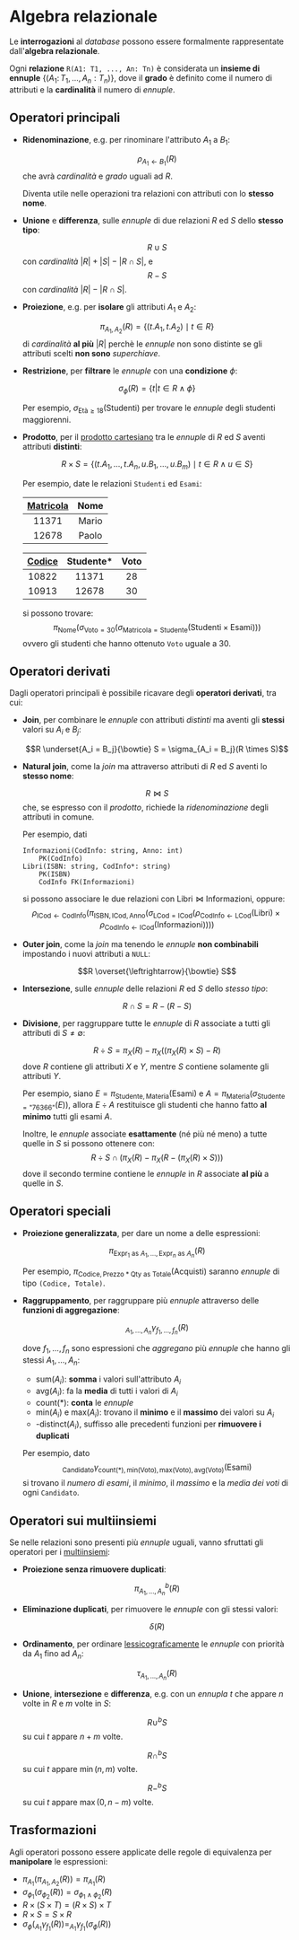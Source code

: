 # Algebra relazionale

Le **interrogazioni** al _database_ possono essere formalmente rappresentate dall'**algebra relazionale**.

Ogni **relazione** `R(A1: T1, ..., An: Tn)` è considerata un **insieme di ennuple** $\{(A_1\colon T_1, ..., A_n: T_n)\}$, dove il **grado** è definito come il numero di attributi e la **cardinalità** il numero di _ennuple_.

## Operatori principali

- **Ridenominazione**, e.g. per rinominare l'attributo $A_1$ a $B_1$:

	$$\rho_{A_1 \leftarrow B_1}(R)$$
	che avrà _cardinalità_ e _grado_ uguali ad $R$.

	Diventa utile nelle operazioni tra relazioni con attributi con lo **stesso nome**.

- **Unione** e **differenza**, sulle _ennuple_ di due relazioni $R$ ed $S$ dello **stesso tipo**:

	$$R \cup S$$
	con _cardinalità_ $|R| + |S| - |R \cap S|$, e
	$$R - S$$
	con _cardinalità_ $|R| - |R \cap S|$.

- **Proiezione**, e.g. per **isolare** gli attributi $A_1$ e $A_2$:

	$$\pi_{A_1, A_2}(R) = \{(t.A_1, t.A_2) \mid t \in R\}$$
	di _cardinalità_ **al più** $|R|$ perchè le _ennuple_ non sono distinte se gli attributi scelti **non sono** _superchiave_.

- **Restrizione**, per **filtrare** le _ennuple_ con una **condizione** $\phi$:

	$$\sigma_\phi(R) = \{t | t \in R \land \phi\}$$

	Per esempio, $\sigma_{\text{Età} \geq 18}(\text{Studenti})$ per trovare le _ennuple_ degli studenti maggiorenni.

- **Prodotto**, per il [prodotto cartesiano](../../ct0432/01/README.md#operazioni) tra le _ennuple_ di $R$ ed $S$ aventi attributi **distinti**:

	$$R \times S = \{(t.A_1, ..., t.A_n, u.B_1, ..., u.B_m) \mid t \in R \land u \in S\}$$

	Per esempio, date le relazioni `Studenti` ed `Esami`:

	| <u>Matricola</u> | Nome |
	|:-:|:-:|
	| 11371 | Mario |
	| 12678 | Paolo |

	| <u>Codice</u> | Studente\* | Voto |
	|:-:|:-:|:-:|
	| 10822 | 11371 | 28 |
	| 10913 | 12678 | 30 |

	si possono trovare:
	$$\pi_{\text{Nome}}(\sigma_{\text{Voto} = 30}(\sigma_{\text{Matricola} = \text{Studente}}(\text{Studenti} \times \text{Esami})))$$
	ovvero gli studenti che hanno ottenuto `Voto` uguale a $30$.

## Operatori derivati

Dagli operatori principali è possibile ricavare degli **operatori derivati**, tra cui:

- **Join**, per combinare le _ennuple_ con attributi _distinti_ ma aventi gli **stessi** valori su $A_i$ e $B_j$:

	$$R \underset{A_i = B_j}{\bowtie} S = \sigma_{A_i = B_j}(R \times S)$$

- **Natural join**, come la _join_ ma attraverso attributi di $R$ ed $S$ aventi lo **stesso nome**:

	$$R \bowtie S$$
	che, se espresso con il _prodotto_, richiede la _ridenominazione_ degli attributi in comune.

	Per esempio, dati
	```
	Informazioni(CodInfo: string, Anno: int)
		PK(CodInfo)
	Libri(ISBN: string, CodInfo*: string)
		PK(ISBN)
		CodInfo FK(Informazioni)
	```
	si possono associare le due relazioni con $\text{Libri} \bowtie \text{Informazioni}$, oppure:
	$$
	\rho_{\text{ICod} \leftarrow \text{CodInfo}}
	(\pi_{\text{ISBN}, \text{ICod}, \text{Anno}}
	(\sigma_{\text{LCod} = \text{ICod}}
	(\rho_{\text{CodInfo} \leftarrow \text{LCod}}(\text{Libri}) \times
	\rho_{\text{CodInfo} \leftarrow \text{ICod}}(\text{Informazioni}))))
	$$

- **Outer join**, come la _join_ ma tenendo le _ennuple_ **non combinabili** impostando i nuovi attributi a `NULL`:

	$$R \overset{\leftrightarrow}{\bowtie} S$$

- **Intersezione**, sulle _ennuple_ delle relazioni $R$ ed $S$ dello _stesso tipo_:

	$$R \cap S = R - (R - S)$$

- **Divisione**, per raggruppare tutte le _ennuple_ di $R$ associate a tutti gli attributi di $S \neq \emptyset$:

	$$R \div S = \pi_X(R) - \pi_X((\pi_X(R) \times S) - R)$$
	dove $R$ contiene gli attributi $X$ e $Y$, mentre $S$ contiene solamente gli attributi $Y$.

	Per esempio, siano $E = \pi_{\text{Studente},\text{Materia}}(\text{Esami})$ e $A = \pi_{\text{Materia}}(\sigma_{\text{Studente} = \text{"76366"}}(E))$, allora $E \div A$ restituisce gli studenti che hanno fatto **al minimo** tutti gli esami $A$.

	Inoltre, le _ennuple_ associate **esattamente** (né più né meno) a tutte quelle in $S$ si possono ottenere con:
	$$R \div S \cap (\pi_X(R) - \pi_X(R - (\pi_X(R) \times S)))$$
	dove il secondo termine contiene le _ennuple_ in $R$ associate **al più** a quelle in $S$.

## Operatori speciali

- **Proiezione generalizzata**, per dare un nome a delle espressioni:

	$$\pi_{\text{Expr}_1 \text{ as } A_1, ..., \text{Expr}_n \text{ as } A_n}(R)$$

	Per esempio, $\pi_{\text{Codice}, \text{Prezzo}*\text{Qty}\text{ as } \text{Totale}}(\text{Acquisti})$ saranno _ennuple_ di tipo `(Codice, Totale)`.

- **Raggruppamento**, per raggruppare più _ennuple_ attraverso delle **funzioni di aggregazione**:

	$$_{A_1, ..., A_n}\gamma_{f_1, ..., f_n}(R)$$

	dove $f_1, ..., f_n$ sono espressioni che _aggregano_ più _ennuple_ che hanno gli stessi $A_1, ..., A_n$:
	- $\mathrm{sum}(A_i)$: **somma** i valori sull'attributo $A_i$
	- $\mathrm{avg}(A_i)$: fa la **media** di tutti i valori di $A_i$
	- $\mathrm{count}(\ast)$: **conta** le _ennuple_
	- $\mathrm{min}(A_i)$ e $\mathrm{max}(A_i)$: trovano il **minimo** e il **massimo** dei valori su $A_i$
	- $\text{-distinct}(A_i)$, suffisso alle precedenti funzioni per **rimuovere i duplicati**

	Per esempio, dato
	$$_{\text{Candidato}}\gamma_{\mathrm{count}(\ast), \mathrm{min}(\text{Voto}), \mathrm{max}(\text{Voto}), \mathrm{avg}(\text{Voto})}(\text{Esami})$$
	si trovano il _numero di esami_, il _minimo_, il _massimo_ e la _media dei voti_ di ogni `Candidato`.

## Operatori sui multiinsiemi

Se nelle relazioni sono presenti più _ennuple_ uguali, vanno sfruttati gli operatori per i [multiinsiemi](../../ct0434/10/README.md#multiinsieme):

- **Proiezione senza rimuovere duplicati**:

	$$\pi^b_{A_1, ..., A_n}(R)$$

- **Eliminazione duplicati**, per rimuovere le _ennuple_ con gli stessi valori:

	$$\delta(R)$$

- **Ordinamento**, per ordinare [lessicograficamente](https://it.wikipedia.org/wiki/Ordine_lessicografico) le _ennuple_ con priorità da $A_1$ fino ad $A_n$:

	$$\tau_{A_1, ..., A_n}(R)$$

- **Unione**, **intersezione** e **differenza**, e.g. con un _ennupla_ $t$ che appare $n$ volte in $R$ e $m$ volte in $S$:

	$$R \cup^b S$$
	su cui $t$ appare $n + m$ volte.

	$$R \cap^b S$$
	su cui $t$ appare $\min(n, m)$ volte.

	$$R -^b S$$
	su cui $t$ appare $\max(0, n-m)$ volte.

## Trasformazioni

Agli operatori possono essere applicate delle regole di equivalenza per **manipolare** le espressioni:
- $\pi_{A_1}(\pi_{A_1, A_2}(R)) = \pi_{A_1}(R)$
- $\sigma_{\phi_1}(\sigma_{\phi_2}(R)) = \sigma_{\phi_1 \land \phi_2}(R)$
- $R \times (S \times T) = (R \times S) \times T$
- $R \times S = S \times R$
- $\sigma_{\phi}(_{A_1}\gamma_{f_1}(R)) = _{A_1}\gamma_{f_1}(\sigma_{\phi}(R))$
